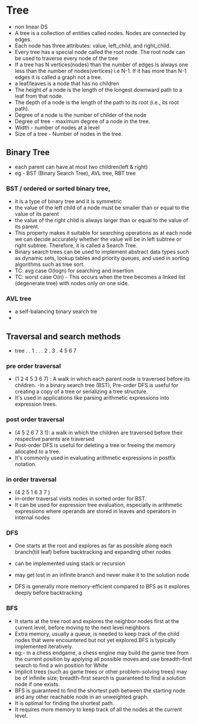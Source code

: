 # Tree

- non linear DS
- A tree is a collection of entities called nodes. Nodes are connected by edges.
- Each node has three attributes: value, left_child, and right_child.
- Every tree has a special node called the root node. The root node can be used to traverse every node of the tree
- If a tree has N vertices(nodes) than the number of edges is always one less than the number of nodes(vertices) i.e N-1. If it has more than N-1 edges it is called a graph not a tree.
- a leaf/leaves is a node that has no children
- The height of a node is the length of the longest downward path to a leaf from that node.
- The depth of a node is the length of the path to its root (i.e., its root path).
- Degree of a node is the number of childer of the node
- Degree of tree - maximum degree of a node in the tree.
- Width - number of nodes at a level
- Size of a tree - Number of nodes in the tree.

## Binary Tree

- each parent can have at most two children(left & right)
- eg - BST (Binary Search Tree), AVL tree, RBT tree

### BST / ordered or sorted binary tree,

- it is a type of binary tree and it is symmetric
- the value of the left child of a node must be smaller than or equal to the value of its parent
- the value of the right child is always larger than or equal to the value of its parent.
- This property makes it suitable for searching operations as at each node we can decide accurately whether the value will be in left subtree or right subtree. Therefore, it is called a Search Tree.
- Binary search trees can be used to implement abstract data types such as dynamic sets, lookup tables and priority queues, and used in sorting algorithms such as tree sort.
- TC: avg case O(logn) for searching and insertion
- TC: worst case O(n) - This occurs when the tree becomes a linked list (degenerate tree) with nodes only on one side.

### AVL tree

- a self-balancing binary search tre
-

## Traversal and search methods

- tree
  . . 1 . .
  . 2 . 3 .
  4 5 6 7

### pre order traversal

- (1 2 4 5 3 6 7) : A walk in which each parent node is traversed before its children. 
-In a binary search tree (BST), Pre-order DFS is useful for creating a copy of a tree or serializing a tree structure.
- It's used in applications like parsing arithmetic expressions into expression trees.

### post order traversal

- (4 5 2 6 7 3 1): a walk in which the children are traversed before their respective parents are traversed
- Post-order DFS is useful for deleting a tree or freeing the memory allocated to a tree.
- It's commonly used in evaluating arithmetic expressions in postfix notation.

### in order traversal

- (4 2 5 1 6 3 7 )
- in-order traversal visits nodes in sorted order for BST.
- It can be used for expression tree evaluation, especially in arithmetic expressions where operands are stored in leaves and operators in internal nodes

### DFS

- One starts at the root and explores as far as possible along each branch(till leaf) before backtracking and expanding other nodes
- can be implemented using stack or recursion

- may get lost in an infinite branch and never make it to the solution node
- DFS is generally more memory-efficient compared to BFS as it explores deeply before backtracking

### BFS

- It starts at the tree root and explores the neighbor nodes first at the current level, before moving to the next level neighbors
- Extra memory, usually a queue, is needed to keep track of the child nodes that were encountered but not yet explored.BFS is typically implemented iteratively.
- eg:- in a chess endgame, a chess engine may build the game tree from the current position by applying all possible moves and use breadth-first search to find a win position for White
- Implicit trees (such as game trees or other problem-solving trees) may be of infinite size; breadth-first search is guaranteed to find a solution node if one exists.
- BFS is guaranteed to find the shortest path between the starting node and any other reachable node in an unweighted graph.
- It is optimal for finding the shortest path.
- It requires more memory to keep track of all the nodes at the current level.
